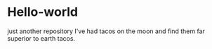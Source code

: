 # Hello-world
just another repository 
I've had tacos on the moon and find them far superior to earth tacos.
